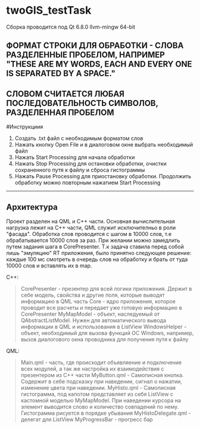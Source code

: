 # twoGIS_testTask
Сборка проводится под Qt 6.8.0 llvm-mingw 64-bit
## ФОРМАТ СТРОКИ ДЛЯ ОБРАБОТКИ - СЛОВА РАЗДЕЛЕННЫЕ ПРОБЕЛОМ, НАПРИМЕР "THESE ARE MY WORDS, EACH AND EVERY ONE IS SEPARATED BY A SPACE."
## СЛОВОМ СЧИТАЕТСЯ ЛЮБАЯ ПОСЛЕДОВАТЕЛЬНОСТЬ СИМВОЛОВ, РАЗДЕЛЕННАЯ ПРОБЕЛОМ
#Инструкциия
1. Создать .txt файл с необходимым форматом слов
2. Нажать кнопку Open File и в диалоговом окне выбрать необходимый файл
3. Нажать Start Processing для начала обработки
4. Нажать Stop Processing для остановки обработки, очистки сохраненного путя к файлу и сброса гистограммы
5. Нажать Pause Processing для приостановку обработки. Продолжить обработку можно повторным нажатием Start Processing
---

## Архитектура
Проект разделен на QML и C++ части. Основная вычислительная нагрузка лежит на C++ части, QML служит исключителньо в роли "фасада". Обработка слов проводится с шагом в 10000 слов, т.е обрабатывается 10000 слов за раз. При желании можно замедлить путем задания шага в CorePresenter. 
Т.к задача ставила перед собой лишь "эмуляцию" RT приложения, было принятно следующее решение: каждые 100 мс смотреть в очередь слов на обработку и брать от туда 10000 слов и вставлять их в map.

C++:
 > CorePresenter - презентер для всей логики приложения. Держит в себе модель, свойства и другие поля, которые выводят информацию в QML часть
 > Core - ядро приложения, которое проводит все расчеты и передает уже готовую информацию в CorePresenter
 > MyMapModel - объект, наследуемый от QAbstractListModel. Нужен для автоматического вывода информации в QML и использования в ListView
 > WindowsHelper - объект, необходимый для вызова функций ОС Windows, например, вызов диалогового окна проводника для получения путя к файлу

QML:
 > Main.qml - часть, где происходит объявляение и подключение всех модулей, а так же настройка их взаимодействия с презентером из C++ части
 > MyButton.qml - Самописная кнопка. Содержит в себе подсказку при наведении, сигнал о нажатии, изменение цвета при наведении.
 > MyHisto.qml - Самописная гистограмма, под капотом представляет из себя ListView с кастомной моделью MyMapModel. При наведении курсора на элемент выводится слово и количество совпадений по нему. Гистограмма рисуется в порядке убывания
 > MyHistoDelegate.qml - делегат для ListView
 > MyProgressBar - прогресс бар

